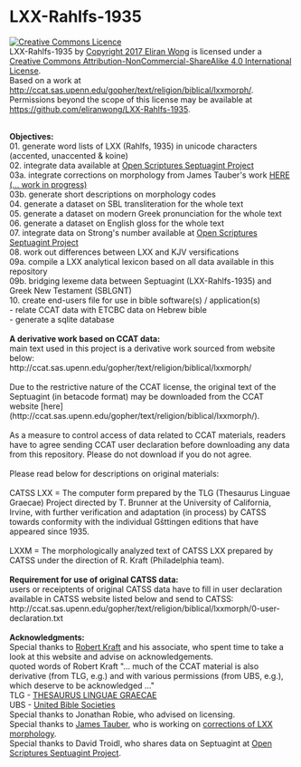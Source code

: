# LXX-Rahlfs-1935

<p><a rel="license" href="http://creativecommons.org/licenses/by-nc-sa/4.0/"><img alt="Creative Commons Licence" style="border-width:0" src="https://i.creativecommons.org/l/by-nc-sa/4.0/88x31.png" /></a><br /><span xmlns:dct="http://purl.org/dc/terms/" href="http://purl.org/dc/dcmitype/Dataset" property="dct:title" rel="dct:type">LXX-Rahlfs-1935</span> by <a xmlns:cc="http://creativecommons.org/ns#" href="https://github.com/eliranwong/LXX-Rahlfs-1935" property="cc:attributionName" rel="cc:attributionURL">Copyright 2017 Eliran Wong</a> is licensed under a <a rel="license" href="http://creativecommons.org/licenses/by-nc-sa/4.0/">Creative Commons Attribution-NonCommercial-ShareAlike 4.0 International License</a>.<br />Based on a work at <a xmlns:dct="http://purl.org/dc/terms/" href="http://ccat.sas.upenn.edu/gopher/text/religion/biblical/lxxmorph/" rel="dct:source">http://ccat.sas.upenn.edu/gopher/text/religion/biblical/lxxmorph/</a>.<br />Permissions beyond the scope of this license may be available at <a xmlns:cc="http://creativecommons.org/ns#" href="https://github.com/eliranwong/LXX-Rahlfs-1935" rel="cc:morePermissions">https://github.com/eliranwong/LXX-Rahlfs-1935</a>.</p>
<br />
<b>Objectives:</b><br />
01. generate word lists of LXX (Rahlfs, 1935) in unicode characters (accented, unaccented & koine)<br />
02. integrate data available at <a href='https://github.com/openscriptures/GreekResources'>Open Scriptures Septuagint Project</a><br />
03a. integrate corrections on morphology from James Tauber's work <a href='https://github.com/jtauber/greek-inflexion'>HERE (... work in progress)</a><br />
03b. generate short descriptions on morphology codes<br>
04. generate a dataset on SBL transliteration for the whole text<br>
05. generate a dataset on modern Greek pronunciation for the whole text<br />
06. generate a dataset on English gloss for the whole text<br />
07. integrate data on Strong's number available at <a href='https://github.com/openscriptures/GreekResources'>Open Scriptures Septuagint Project</a><br />
08. work out differences between LXX and KJV versifications<br />
09a. compile a LXX analytical lexicon based on all data available in this repository<br />
09b. bridging lexeme data between Septuagint (LXX-Rahlfs-1935) and Greek New Testament (SBLGNT)<br />
10. create end-users file for use in bible software(s) / application(s)<br />
- relate CCAT data with ETCBC data on Hebrew bible<br />
- generate a sqlite database<br />
<br />
<b>A derivative work based on CCAT data:</b><br />
main text used in this project is a derivative work sourced from website below:<br /> http://ccat.sas.upenn.edu/gopher/text/religion/biblical/lxxmorph/<br />
<br />
Due to the restrictive nature of the CCAT license, the original text
of the Septuagint (in betacode format) may be downloaded from the CCAT website
[here](http://ccat.sas.upenn.edu/gopher/text/religion/biblical/lxxmorph/).<br />
<br />
As a measure to control access of data related to CCAT materials, readers have to agree sending CCAT user declaration before downloading any data from this repository.  Please do not download if you do not agree.
<br /><br />
Please read below for descriptions on original materials:<br />
<br />
CATSS LXX = The computer form prepared by the TLG (Thesaurus 
Linguae Graecae) Project directed by T. Brunner at the University 
of California, Irvine, with further verification and adaptation 
(in process) by CATSS towards conformity with the individual 
Gšttingen editions that have appeared since 1935. <br />
<br />
LXXM = The morphologically analyzed text of CATSS LXX prepared by CATSS
under the direction of R. Kraft (Philadelphia team).
<br />
<br />
<b>Requirement for use of original CATSS data:</b><br />
users or receiptents of original CATSS data have to fill in user declaration available in CATSS website listed below and send to CATSS:<br />
http://ccat.sas.upenn.edu/gopher/text/religion/biblical/lxxmorph/0-user-declaration.txt
<br />
<br />
<b>Acknowledgments:</b><br />
Special thanks to <a href='http://ccat.sas.upenn.edu/gopher/text/religion/biblical/lxxmorph/'>Robert Kraft</a> and his associate, who spent time to take a look at this website and advise on acknowledgements.<br />
quoted words of Robert Kraft "... much of the CCAT material is also derivative (from TLG, e.g.) and with various permissions (from UBS, e.g.), which deserve to be acknowledged ..."<br />
TLG - <a href='http://stephanus.tlg.uci.edu/'>THESAURUS LINGUAE GRAECAE</a><br />
UBS - <a href='https://www.unitedbiblesocieties.org/'>United Bible Societies</a><br />
Special thanks to Jonathan Robie, who advised on licensing.<br />
Special thanks to <a href='http://jktauber.com'>James Tauber</a>, who is working on <a href='https://github.com/jtauber/greek-inflexion/tree/lxx'>corrections of LXX morphology</a>.<br />
Special thanks to David Troidl, who shares data on Septuagint at <a href='https://github.com/openscriptures/GreekResources'>Open Scriptures Septuagint Project</a>.
